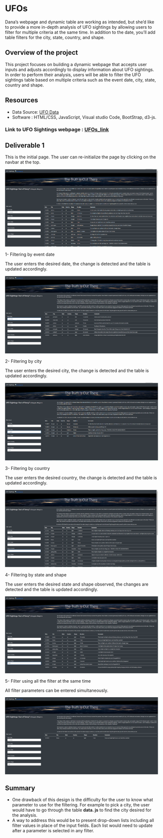 # UFOs

Dana’s webpage and dynamic table are working as intended, but she’d like to provide a more in-depth analysis of UFO sightings by allowing users to filter for multiple criteria at the same time. In addition to the date, you’ll add table filters for the city, state, country, and shape.

## Overview of the project 

This project focuses on building a dynamic webpage that accepts user inputs and adjusts accordingly to display information about UFO sightings.
In order to perform their analysis, users will be able to filter the UFO sightings table based on multiple criteria such as the event date, city, state, country and shape.

## Resources

- Data Source: [UFO Data](/static/JavaScript/data.js)
- Software : HTML/CSS, JavaScript, Visual studio Code, BootStrap, d3-js.


### Link to UFO Sightings webpage : [UFOs_link](https://benaziziasmae.github.io/UFOs)

## Deliverable 1

This is the initial page. The user can re-initialize the page by clicking on the navbar at the top.

![filter_screen](/static/images/filter_screen.PNG)

1- Filtering by event date

The user enters the desired date, the change is detected and the table is updated accordingly.

![filter_bydate](/static/images/filter_bydate.PNG)

2- Filtering by city

The user enters the desired city, the change is detected and the table is updated accordingly.

![filter_bycity](/static/images/filter_bycity.PNG)

3- Filtering by country

The user enters the desired country, the change is detected and the table is updated accordingly.

![filter_bycountry](/static/images/filter_bycountry.PNG)


4- Filtering by state and shape

The user enters the desired state and shape observed, the changes are detected and the table is updated accordingly.

![filter_byshape](/static/images/filter_byshape.PNG)


5- Filter using all the filter at the same time 

All filter parameters can be entered simultaneously.


![filter_byall](/static/images/filter_byall.PNG)

## Summary 

- One drawback of this design is the difficulty for the user to know what parameter to use for the filtering. For example to pick a city, the user would have to go through the table **data. js** to find the city desired for the analysis.
- A way to address this would be to present drop-down lists including all filter values in place of the input fields.
Each list would need to update after a parameter is selected in any filter.

